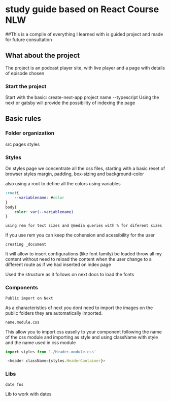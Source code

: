 # study guide based on React Course NLW

##This is a compile of everything I learned with is guided project and made for future consultation

## What about the project

The project is an podcast player site, with live player and a page with details of episode chosen

### Start the project

Start with the basic: create-next-app project name --typescript
Using the next or gatsby will provide the possibility of indexing the page 


## Basic rules

### Folder organization 

src
	pages
	styles

### Styles

On styles page we concentrate all the css files, starting with a basic reset of browser styles
margin, padding, box-sizing and background-color

also using a root to define all the colors using variables

```css
:root{
	--variablename: #color
}
body{
	color: var(--variablename)
}
```

`using rem for text sizes and @media queries with % for diferent sizes`

If you use rem you can keep the cohension and acessibility for the user

`creating _document`

It will allow to insert configurations (like font family) be loaded throw all my content without need to reload the content
when the user change to a different route as if we had inserted on index page

Used the structure as it follows on next docs to load the fonts

### Components

`Public import on Next`

As a characteristics of next you dont need to import the images on the public folders
they are automatically imported.

`name.module.css`

This allow you to import css easelly to your component following the name of the css module
and importing as style and using className with style and the name used in css module

```typescript
import styles from './Header.module.css'

 <header className={styles.HeaderContainer}>
```

### Libs

`date fns`

Lib to work with dates